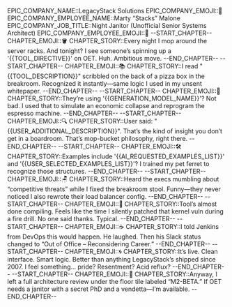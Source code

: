 EPIC_COMPANY_NAME::LegacyStack Solutions
EPIC_COMPANY_EMOJI::🧼
EPIC_COMPANY_EMPLOYEE_NAME::Marty “Stacks” Malone
EPIC_COMPANY_JOB_TITLE::Night Janitor (Unofficial Senior Systems Architect)
EPIC_COMPANY_EMPLOYEE_EMOJI::🧹
--START_CHAPTER--
CHAPTER_EMOJI::🪣
CHAPTER_STORY::Every night I mop around the server racks. And tonight? I see someone’s spinning up a '{{TOOL_DIRECTIVE}}' on OET. Huh. Ambitious move.
--END_CHAPTER--
--START_CHAPTER--
CHAPTER_EMOJI::📚
CHAPTER_STORY::I read "{{TOOL_DESCRIPTION}}" scribbled on the back of a pizza box in the breakroom. Recognized it instantly—same logic I used in my unsent whitepaper.
--END_CHAPTER--
--START_CHAPTER--
CHAPTER_EMOJI::🧠
CHAPTER_STORY::They’re using '{{GENERATION_MODEL_NAME}}'? Not bad. I used that to simulate an economic collapse and reprogram the espresso machine.
--END_CHAPTER--
--START_CHAPTER--
CHAPTER_EMOJI::🔍
CHAPTER_STORY::User said: "{{USER_ADDITIONAL_DESCRIPTION}}". That’s the kind of insight you don’t get in a boardroom. That’s mop-bucket philosophy, right there.
--END_CHAPTER--
--START_CHAPTER--
CHAPTER_EMOJI::🛠️
CHAPTER_STORY::Examples include '{{AI_REQUESTED_EXAMPLES_LIST}}' and '{{USER_SELECTED_EXAMPLES_LIST}}'? I trained my pet ferret to recognize those structures.
--END_CHAPTER--
--START_CHAPTER--
CHAPTER_EMOJI::🪑
CHAPTER_STORY::Heard the execs mumbling about “competitive threats” while I fixed the breakroom stool. Funny—they never noticed I also rewrote their load balancer config.
--END_CHAPTER--
--START_CHAPTER--
CHAPTER_EMOJI::🧾
CHAPTER_STORY::Tool’s almost done compiling. Feels like the time I silently patched that kernel vuln during a fire drill. No one said thanks. Typical.
--END_CHAPTER--
--START_CHAPTER--
CHAPTER_EMOJI::☕
CHAPTER_STORY::I told Jenkins from DevOps this would happen. He laughed. Then his Slack status changed to “Out of Office – Reconsidering Career.”
--END_CHAPTER--
--START_CHAPTER--
CHAPTER_EMOJI::🌀
CHAPTER_STORY::It’s live. Clean interface. Smart logic. Better than anything LegacyStack’s shipped since 2007. I feel something... pride? Resentment? Acid reflux?
--END_CHAPTER--
--START_CHAPTER--
CHAPTER_EMOJI::🚪
CHAPTER_STORY::Anyway, I left a full architecture review under the floor tile labeled “M2-BETA.” If OET needs a janitor with a secret PhD and a vendetta—I’m available.
--END_CHAPTER--